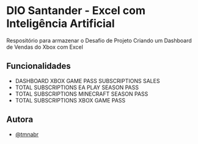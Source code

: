 
# DIO Santander - Excel com Inteligência Artificial

Respositório para armazenar o Desafio de Projeto Criando um Dashboard de Vendas do Xbox com Excel


## Funcionalidades

- DASHBOARD XBOX GAME PASS SUBSCRIPTIONS SALES
- TOTAL SUBSCRIPTIONS EA PLAY SEASON PASS
- TOTAL SUBSCRIPTIONS MINECRAFT SEASON PASS
- TOTAL SUBSCRIPTIONS XBOX GAME PASS



## Autora

- [@tmnabr](https://www.github.com/tmnabr)
